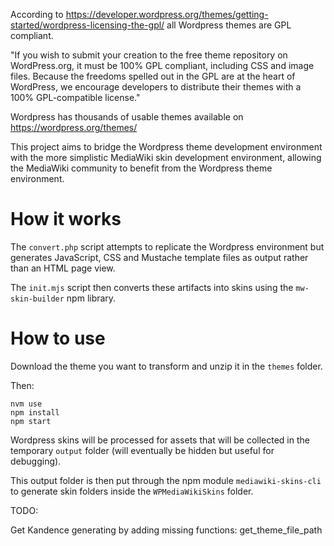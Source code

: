 According to https://developer.wordpress.org/themes/getting-started/wordpress-licensing-the-gpl/ all Wordpress themes are GPL compliant.

"If you wish to submit your creation to the free theme repository on WordPress.org, it must be 100% GPL compliant, including CSS and image files. Because the freedoms spelled out in the GPL are at the heart of WordPress, we encourage developers to distribute their themes with a 100% GPL-compatible license."

Wordpress has thousands of usable themes available on
https://wordpress.org/themes/

This project aims to bridge the Wordpress theme development environment with the more simplistic MediaWiki skin development environment, allowing the MediaWiki community to benefit from the Wordpress theme environment.

# How it works

The `convert.php` script attempts to replicate the Wordpress environment but generates JavaScript, CSS and Mustache template files as output rather than an HTML page view.

The `init.mjs` script then converts these artifacts into skins using the `mw-skin-builder` npm library.

# How to use

Download the theme you want to transform and unzip it in the `themes` folder.

Then:
```
nvm use
npm install
npm start
```

Wordpress skins will be processed for assets that will be collected in the temporary
`output` folder (will eventually be hidden but useful for debugging).

This output folder is then put through the npm module `mediawiki-skins-cli` to generate skin folders inside the `WPMediaWikiSkins` folder.

TODO: 

Get Kandence generating by adding missing functions:
get_theme_file_path
